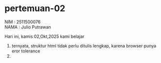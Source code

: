 # pertemuan-02
NIM : 2511500076<br>
NAMA : Julio Putrawan<br>

Hari ini, kamis 02,Okt,2025 kami belajar<br>
1) ternyata, struktur html tidak perlu ditulis lengkap, karena browser punya eror tolerance<br>
2) 
